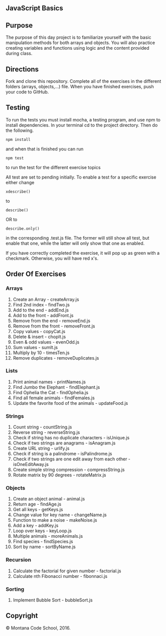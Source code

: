## JavaScript Basics

## Purpose

The purpose of this day project is to familiarize yourself with the basic manipulation methods for both arrays and objects. You will also practice creating variables and functions using logic and the content provided during class.

## Directions

Fork and clone this repository. Complete all of the exercises in the different folders (arrays, objects,...) file. When you have finished exercises, push your code to GitHub.

## Testing

To run the tests you must install mocha, a testing program, and use npm to install dependencies. In your terminal cd to the project directory. Then do the following.

```
npm install
```

and when that is finished you can run

```
npm test
```

to run the test for the different exercise topics

All test are set to pending initially. To enable a test for a specific exercise either change

```
xdescribe()
```

to

```
describe()
```

OR to

```
describe.only()
```

in the corresponding .test.js file. The former will still show all test, but enable that one, while the latter will only show that one as enabled.

If you have correctly completed the exercise, it will pop up as green with a checkmark. Otherwise, you will have red x's.

## Order Of Exercises

### Arrays

1. Create an Array - createArray.js
2. Find 2nd index - findTwo.js
3. Add to the end - addEnd.js
4. Add to the front - addFront.js
5. Remove from the end - removeEnd.js
6. Remove from the front - removeFront.js
7. Copy values - copyCat.js
8. Delete & insert - chopIt.js
9. Even & odd values - evenOdd.js
10. Sum values - sumIt.js
11. Multiply by 10 - timesTen.js
12. Remove duplicates - removeDuplicates.js

### Lists

1. Print animal names - printNames.js
2. Find Jumbo the Elephant - findElephant.js
3. Find Ophelia the Cat - findOphelia.js
4. Find all female animals - findFemales.js
5. Update the favorite food of the animals - updateFood.js

### Strings

1. Count string - countString.js
2. Reverse string - reverseString.js
3. Check if string has no duplicate characters - isUnique.js
4. Check if two strings are anagrams - isAnagram.js
5. Create URL string - urlify.js
6. Check if string is a palindrome - isPalindrome.js
7. Check if two strings are one edit away from each other - isOneEditAway.js
8. Create simple string compression - compressString.js
9. Rotate matrix by 90 degrees - rotateMatrix.js

### Objects

1. Create an object animal - animal.js
2. Return age - findAge.js
3. Get all keys - getKeys.js
4. Change value for key name - changeName.js
5. Function to make a noise - makeNoise.js
6. Add a key - addKey.js
7. Loop over keys - keyLoop.js
8. Multiple animals - moreAnimals.js
9. Find species - findSpecies.js
10. Sort by name - sortByName.js

### Recursion

1. Calculate the factorial for given number - factorial.js
2. Calculate nth Fibonacci number - fibonnaci.js

### Sorting

1. Implement Bubble Sort - bubbleSort.js

## Copyright

&copy; Montana Code School, 2016.
